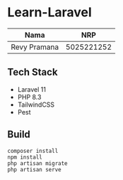 # Learn-Laravel

|             Nama                 |    NRP     |
|:--------------------------------:|:----------:|
| Revy Pramana                     | 5025221252 |

## Tech Stack
- Laravel 11
- PHP 8.3
- TailwindCSS
- Pest

## Build
```
composer install
npm install
php artisan migrate
php artisan serve
```

